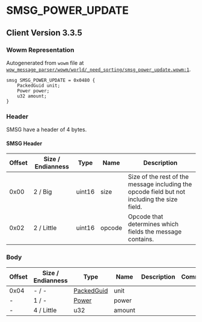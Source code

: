 # SMSG_POWER_UPDATE

## Client Version 3.3.5

### Wowm Representation

Autogenerated from `wowm` file at [`wow_message_parser/wowm/world/_need_sorting/smsg_power_update.wowm:1`](https://github.com/gtker/wow_messages/tree/main/wow_message_parser/wowm/world/_need_sorting/smsg_power_update.wowm#L1).
```rust,ignore
smsg SMSG_POWER_UPDATE = 0x0480 {
    PackedGuid unit;
    Power power;
    u32 amount;
}
```
### Header

SMSG have a header of 4 bytes.

#### SMSG Header

| Offset | Size / Endianness | Type   | Name   | Description |
| ------ | ----------------- | ------ | ------ | ----------- |
| 0x00   | 2 / Big           | uint16 | size   | Size of the rest of the message including the opcode field but not including the size field.|
| 0x02   | 2 / Little        | uint16 | opcode | Opcode that determines which fields the message contains.|

### Body

| Offset | Size / Endianness | Type | Name | Description | Comment |
| ------ | ----------------- | ---- | ---- | ----------- | ------- |
| 0x04 | - / - | [PackedGuid](../spec/packed-guid.md) | unit |  |  |
| - | 1 / - | [Power](power.md) | power |  |  |
| - | 4 / Little | u32 | amount |  |  |

